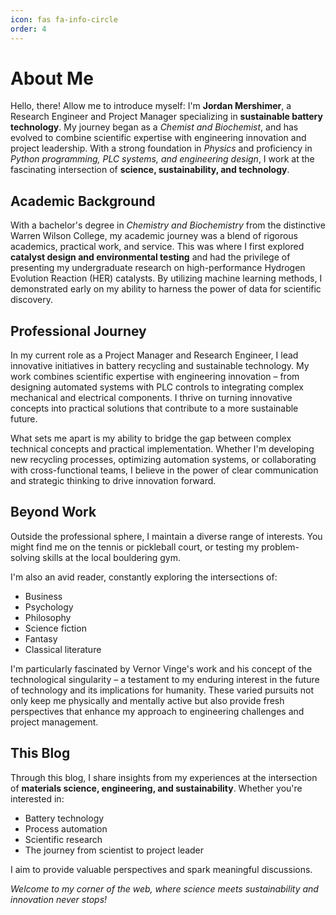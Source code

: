 ```yaml
---
icon: fas fa-info-circle
order: 4
---
```

# About Me

Hello, there! Allow me to introduce myself: I'm **Jordan Mershimer**, a Research Engineer and Project Manager specializing in **sustainable battery technology**. My journey began as a *Chemist and Biochemist*, and has evolved to combine scientific expertise with engineering innovation and project leadership. With a strong foundation in *Physics* and proficiency in *Python programming, PLC systems, and engineering design*, I work at the fascinating intersection of **science, sustainability, and technology**.

## Academic Background

With a bachelor's degree in *Chemistry and Biochemistry* from the distinctive Warren Wilson College, my academic journey was a blend of rigorous academics, practical work, and service. This was where I first explored **catalyst design and environmental testing** and had the privilege of presenting my undergraduate research on high-performance Hydrogen Evolution Reaction (HER) catalysts. By utilizing machine learning methods, I demonstrated early on my ability to harness the power of data for scientific discovery.

## Professional Journey

In my current role as a Project Manager and Research Engineer, I lead innovative initiatives in battery recycling and sustainable technology. My work combines scientific expertise with engineering innovation – from designing automated systems with PLC controls to integrating complex mechanical and electrical components. I thrive on turning innovative concepts into practical solutions that contribute to a more sustainable future.

What sets me apart is my ability to bridge the gap between complex technical concepts and practical implementation. Whether I'm developing new recycling processes, optimizing automation systems, or collaborating with cross-functional teams, I believe in the power of clear communication and strategic thinking to drive innovation forward.

## Beyond Work

Outside the professional sphere, I maintain a diverse range of interests. You might find me on the tennis or pickleball court, or testing my problem-solving skills at the local bouldering gym. 

I'm also an avid reader, constantly exploring the intersections of:
* Business
* Psychology
* Philosophy
* Science fiction
* Fantasy
* Classical literature

I'm particularly fascinated by Vernor Vinge's work and his concept of the technological singularity – a testament to my enduring interest in the future of technology and its implications for humanity. These varied pursuits not only keep me physically and mentally active but also provide fresh perspectives that enhance my approach to engineering challenges and project management.

## This Blog

Through this blog, I share insights from my experiences at the intersection of **materials science, engineering, and sustainability**. Whether you're interested in:
* Battery technology
* Process automation
* Scientific research
* The journey from scientist to project leader

I aim to provide valuable perspectives and spark meaningful discussions.

*Welcome to my corner of the web, where science meets sustainability and innovation never stops!*